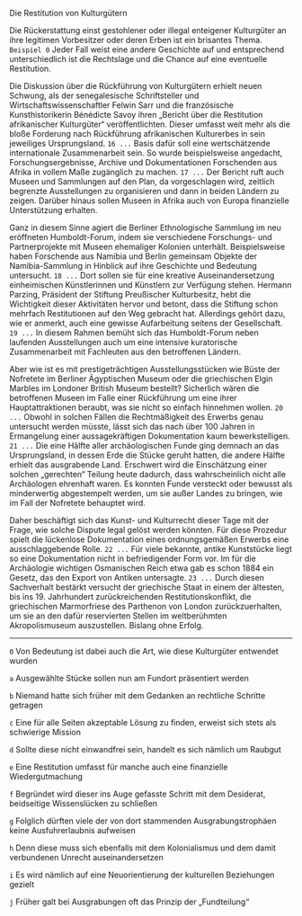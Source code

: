 Die Restitution von Kulturgütern

Die Rückerstattung einst gestohlener oder illegal enteigener Kulturgüter an ihre legitimen Vorbesitzer oder deren Erben ist ein brisantes Thema. `Beispiel 0` Jeder Fall weist eine andere Geschichte auf und entsprechend unterschiedlich ist die Rechtslage und die Chance auf eine eventuelle Restitution.

Die Diskussion über die Rückführung von Kulturgütern erhielt neuen Schwung, als der senegalesische Schriftsteller und Wirtschaftswissenschaftler Felwin Sarr und die französische Kunsthistorikerin Bénédicte Savoy ihren „Bericht über die Restitution afrikanischer Kulturgüter“ veröffentlichten. Dieser umfasst weit mehr als die bloße Forderung nach Rückführung afrikanischen Kulturerbes in sein jeweiliges Ursprungsland. `16 ...` Basis dafür soll eine wertschätzende internationale Zusammenarbeit sein. So wurde beispielsweise angedacht, Forschungsergebnisse, Archive und Dokumentationen Forschenden aus Afrika in vollem Maße zugänglich zu machen. `17 ...` Der Bericht ruft auch Museen und Sammlungen auf den Plan, da vorgeschlagen wird, zeitlich begrenzte Ausstellungen zu organisieren und dann in beiden Ländern zu zeigen. Darüber hinaus sollen Museen in Afrika auch von Europa finanzielle Unterstützung erhalten.

Ganz in diesem Sinne agiert die Berliner Ethnologische Sammlung im neu eröffneten Humboldt-Forum, indem sie verschiedene Forschungs- und Partnerprojekte mit Museen ehemaliger Kolonien unterhält. Beispielsweise haben Forschende aus Namibia und Berlin gemeinsam Objekte der Namibia-Sammlung in Hinblick auf ihre Geschichte und Bedeutung untersucht. `18 ...` Dort sollen sie für eine kreative Auseinandersetzung einheimischen Künstlerinnen und Künstlern zur Verfügung stehen. Hermann Parzing, Präsident der Stiftung Preußischer Kulturbesitz, hebt die Wichtigkeit dieser Aktivitäten hervor und betont, dass die Stiftung schon mehrfach Restitutionen auf den Weg gebracht hat. Allerdings gehört dazu, wie er anmerkt, auch eine gewisse Aufarbeitung seitens der Gesellschaft. `19 ...` In diesem Rahmen bemüht sich das Humboldt-Forum neben laufenden Ausstellungen auch um eine intensive kuratorische Zusammenarbeit mit Fachleuten aus den betroffenen Ländern.

Aber wie ist es mit prestigeträchtigen Ausstellungsstücken wie Büste der Nofretete im Berliner Ägyptischen Museum oder die griechischen Elgin Marbles im Londoner British Museum bestellt? Sicherlich wären die betroffenen Museen im Falle einer Rückführung um eine ihrer Hauptattraktionen beraubt, was sie nicht so einfach hinnehmen wollen. `20 ...` Obwohl in solchen Fällen die Rechtmäßigkeit des Erwerbs genau untersucht werden müsste, lässt sich das nach über 100 Jahren in Ermangelung einer aussagekräftigen Dokumentation kaum bewerkstelligen. `21 ...` Die eine Hälfte aller archäologischen Funde ging demnach an das Ursprungsland, in dessen Erde die Stücke geruht hatten, die andere Hälfte erhielt das ausgrabende Land. Erschwert wird die Einschätzung einer solchen „gerechten“ Teilung heute dadurch, dass wahrscheinlich nicht alle Archäologen ehrenhaft waren. Es konnten Funde versteckt oder bewusst als minderwertig abgestempelt werden, um sie außer Landes zu bringen, wie im Fall der Nofretete behauptet wird.

Daher beschäftigt sich das Kunst- und Kulturrecht dieser Tage mit der Frage, wie solche Dispute legal gelöst werden könnten. Für diese Prozedur spielt die lückenlose Dokumentation eines ordnungsgemäßen Erwerbs eine ausschlaggebende Rolle. `22 ...` Für viele bekannte, antike Kunststücke liegt so eine Dokumentation nicht in befriedigender Form vor. Im für die Archäologie wichtigen Osmanischen Reich etwa gab es schon 1884 ein Gesetz, das den Export von Antiken untersagte. `23 ...` Durch diesen Sachverhalt bestärkt versucht der griechische Staat in einem der ältesten, bis ins 19. Jahrhundert zurückreichenden Restitutionskonflikt, die griechischen Marmorfriese des Parthenon von London zurückzuerhalten, um sie an den dafür reservierten Stellen im weltberühmten Akropolismuseum auszustellen. Bislang ohne Erfolg.

---

`0` Von Bedeutung ist dabei auch die Art, wie diese Kulturgüter entwendet wurden

`a` Ausgewählte Stücke sollen nun am Fundort präsentiert werden

`b` Niemand hatte sich früher mit dem Gedanken an rechtliche Schritte getragen

`c` Eine für alle Seiten akzeptable Lösung zu finden, erweist sich stets als schwierige Mission

`d` Sollte diese nicht einwandfrei sein, handelt es sich nämlich um Raubgut

`e` Eine Restitution umfasst für manche auch eine finanzielle Wiedergutmachung

`f` Begründet wird dieser ins Auge gefasste Schritt mit dem Desiderat, beidseitige Wissenslücken zu schließen

`g` Folglich dürften viele der von dort stammenden Ausgrabungstrophäen keine Ausfuhrerlaubnis aufweisen

`h` Denn diese muss sich ebenfalls mit dem Kolonialismus und dem damit verbundenen Unrecht auseinandersetzen

`i` Es wird nämlich auf eine Neuorientierung der kulturellen Beziehungen gezielt

`j` Früher galt bei Ausgrabungen oft das Prinzip der „Fundteilung“
